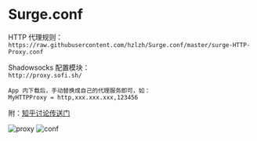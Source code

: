 # Surge.conf

HTTP 代理规则：  
`https://raw.githubusercontent.com/hzlzh/Surge.conf/master/surge-HTTP-Proxy.conf`

Shadowsocks 配置模块：  
`http://proxy.sofi.sh/`

````
App 内下载后，手动替换成自己的代理服务即可，如：
MyHTTPProxy = http,xxx.xxx.xxx,123456
````

附：[知乎讨论传送门](http://www.zhihu.com/question/36515662/answer/69435567)

![proxy](http://ww4.sinaimg.cn/large/644eac00gw1exeoiqbwuzj20e60d8myq.jpg)
![conf](http://ww4.sinaimg.cn/large/644eac00gw1exeo5n0kilj20ku112goy.jpg)
